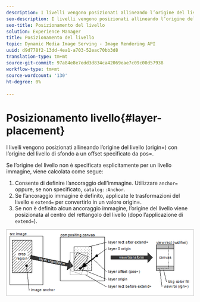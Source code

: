 ```yaml
---
description: I livelli vengono posizionati allineando l’origine del livello (origin=) con l’origine del livello di sfondo a un offset specificato da pos=.
seo-description: I livelli vengono posizionati allineando l’origine del livello (origin=) con l’origine del livello di sfondo a un offset specificato da pos=.
seo-title: Posizionamento del livello
solution: Experience Manager
title: Posizionamento del livello
topic: Dynamic Media Image Serving - Image Rendering API
uuid: d9d778f2-13dd-4ea1-a703-52eac70bb3d8
translation-type: tm+mt
source-git-commit: 97a84e8e7edd3d834ca42069eae7c09c00d57938
workflow-type: tm+mt
source-wordcount: '130'
ht-degree: 0%

---
```



# Posizionamento livello{#layer-placement}

I livelli vengono posizionati allineando l’origine del livello (origin=) con l’origine del livello di sfondo a un offset specificato da pos=.

Se l’origine del livello non è specificata esplicitamente per un livello immagine, viene calcolata come segue:

1. Consente di definire l’ancoraggio dell’immagine. Utilizzare `anchor=` oppure, se non specificato, `catalog::Anchor`.
1. Se l’ancoraggio immagine è definito, applicate le trasformazioni del livello e `extend=` per convertirlo in un valore origin=.
1. Se non è definito alcun ancoraggio immagine, l’origine del livello viene posizionata al centro del rettangolo del livello (dopo l’applicazione di `extend=`).

![](assets/layerplacement.png)

